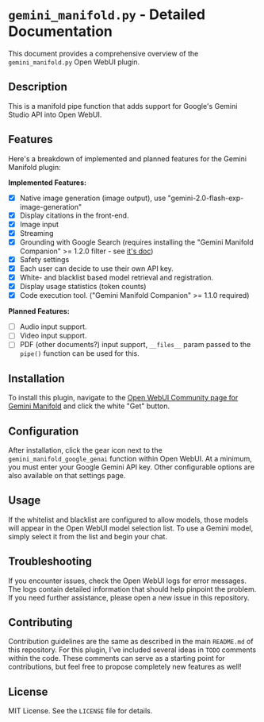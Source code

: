 # `gemini_manifold.py` - Detailed Documentation

This document provides a comprehensive overview of the `gemini_manifold.py` Open WebUI plugin.

## Description

This is a manifold pipe function that adds support for Google's Gemini Studio API into Open WebUI.

## Features

Here's a breakdown of implemented and planned features for the Gemini Manifold plugin:

**Implemented Features:**

-   [x] Native image generation (image output), use "gemini-2.0-flash-exp-image-generation"
-   [x] Display citations in the front-end.
-   [x] Image input
-   [x] Streaming
-   [x] Grounding with Google Search (requires installing the "Gemini Manifold Companion" >= 1.2.0 filter - see [it's doc](../filters/gemini_manifold_companion.md))
-   [x] Safety settings
-   [x] Each user can decide to use their own API key.
-   [x] White- and blacklist based model retrieval and registration.
-   [x] Display usage statistics (token counts)
-   [x] Code execution tool. ("Gemini Manifold Companion" >= 1.1.0 required)

**Planned Features:**

-   [ ] Audio input support.
-   [ ] Video input support.
-   [ ] PDF (other documents?) input support, `__files__` param passed to the `pipe()` function can be used for this.

## Installation

To install this plugin, navigate to the [Open WebUI Community page for Gemini Manifold](https://openwebui.com/f/suurt8ll/gemini_manifold_google_genai) and click the white "Get" button.

## Configuration

After installation, click the gear icon next to the `gemini_manifold_google_genai` function within Open WebUI. At a minimum, you must enter your Google Gemini API key. Other configurable options are also available on that settings page.

## Usage

If the whitelist and blacklist are configured to allow models, those models will appear in the Open WebUI model selection list. To use a Gemini model, simply select it from the list and begin your chat.

## Troubleshooting

If you encounter issues, check the Open WebUI logs for error messages. The logs contain detailed information that should help pinpoint the problem. If you need further assistance, please open a new issue in this repository.

## Contributing

Contribution guidelines are the same as described in the main `README.md` of this repository. For this plugin, I've included several ideas in `TODO` comments within the code. These comments can serve as a starting point for contributions, but feel free to propose completely new features as well!

## License

MIT License. See the `LICENSE` file for details.
